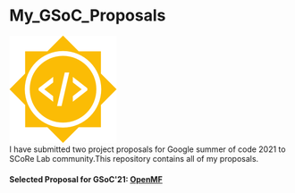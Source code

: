 # My_GSoC_Proposals
![Google Summer of code Icon](https://github.com/sachinsom93/My_GSoC_Proposals/blob/master/GSoC'21/gsocIcon.png?raw=true)
<br>
I have submitted two project proposals for Google summer of code 2021 to SCoRe Lab community.This repository contains all of my proposals.

#### Selected Proposal for GSoC'21: [OpenMF](https://github.com/sachinsom93/My_GSoC_Proposals/blob/master/GSoC'21/OpenMF-GSOC'21%20Proposal-Sachin%20Som.pdf)
